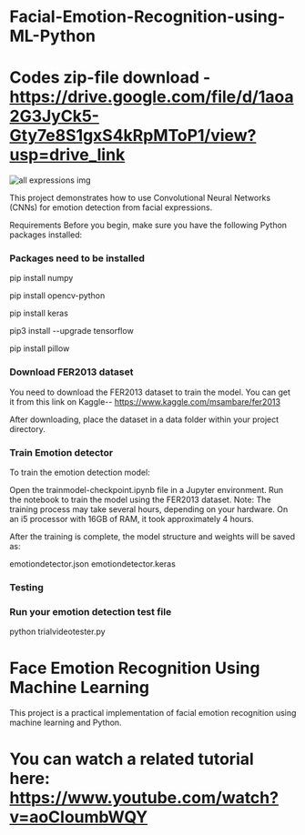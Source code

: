 # Facial-Emotion-Recognition-using-ML-Python
# Codes zip-file download - https://drive.google.com/file/d/1aoa2G3JyCk5-Gty7e8S1gxS4kRpMToP1/view?usp=drive_link
![all expressions img](https://github.com/user-attachments/assets/62b83ed2-f293-43ab-99eb-14fbf1b175cb)

This project demonstrates how to use Convolutional Neural Networks (CNNs) for emotion detection from facial expressions.

Requirements
Before you begin, make sure you have the following Python packages installed:
### Packages need to be installed
pip install numpy

pip install opencv-python

pip install keras

pip3 install --upgrade tensorflow

pip install pillow

### Download FER2013 dataset
You need to download the FER2013 dataset to train the model. You can get it from this link on Kaggle-- https://www.kaggle.com/msambare/fer2013

After downloading, place the dataset in a data folder within your project directory.

### Train Emotion detector
To train the emotion detection model:

Open the trainmodel-checkpoint.ipynb file in a Jupyter environment.
Run the notebook to train the model using the FER2013 dataset.
Note: The training process may take several hours, depending on your hardware. On an i5 processor with 16GB of RAM, it took approximately 4 hours.

After the training is complete, the model structure and weights will be saved as:

emotiondetector.json
emotiondetector.keras

### Testing
### Run your emotion detection test file
python trialvideotester.py

# Face Emotion Recognition Using Machine Learning
This project is a practical implementation of facial emotion recognition using machine learning and Python.

# You can watch a related tutorial here: https://www.youtube.com/watch?v=aoCIoumbWQY
